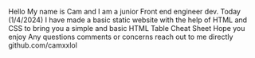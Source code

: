 Hello My name is Cam and I am a junior Front end engineer dev.
Today (1/4/2024) I have made a basic static website with the help of HTML and CSS to bring you a simple and basic HTML Table Cheat Sheet
Hope you enjoy
Any questions comments or concerns reach out to me directly
github.com/camxxlol
